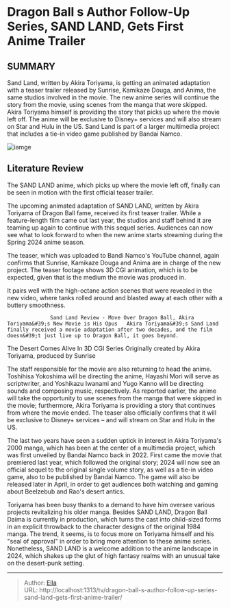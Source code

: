 # Dragon Ball s Author Follow-Up Series, SAND LAND, Gets First Anime Trailer


## SUMMARY 



  Sand Land, written by Akira Toriyama, is getting an animated adaptation with a teaser trailer released by Sunrise, Kamikaze Douga, and Anima, the same studios involved in the movie.   The new anime series will continue the story from the movie, using scenes from the manga that were skipped. Akira Toriyama himself is providing the story that picks up where the movie left off.   The anime will be exclusive to Disney&#43; services and will also stream on Star and Hulu in the US. Sand Land is part of a larger multimedia project that includes a tie-in video game published by Bandai Namco.  

![iamge](https://static1.srcdn.com/wordpress/wp-content/uploads/2023/06/fkizsofuuaag-b8.jpg)

## Literature Review
The SAND LAND anime, which picks up where the movie left off, finally can be seen in motion with the first official teaser trailer.




The upcoming animated adaptation of SAND LAND, written by Akira Toriyama of Dragon Ball fame, received its first teaser trailer. While a feature-length film came out last year, the studios and staff behind it are teaming up again to continue with this sequel series. Audiences can now see what to look forward to when the new anime starts streaming during the Spring 2024 anime season.




The teaser, which was uploaded to Bandi Namco&#39;s YouTube channel, again confirms that Sunrise, Kamikaze Douga and Anima are in charge of the new project. The teaser footage shows 3D CGI animation, which is to be expected, given that is the medium the movie was produced in.


 

It pairs well with the high-octane action scenes that were revealed in the new video, where tanks rolled around and blasted away at each other with a buttery smoothness.

                  Sand Land Review - Move Over Dragon Ball, Akira Toriyama&#39;s New Movie is His Opus   Akira Toriyama&#39;s Sand Land finally received a movie adaptation after two decades, and the film doesn&#39;t just live up to Dragon Ball, it goes beyond.    


 The Desert Comes Alive In 3D CGI Series 
Originally created by Akira Toriyama, produced by Sunrise
         




The staff responsible for the movie are also returning to head the anime. Toshihisa Yokoshima will be directing the anime, Hayashi Mori will serve as scriptwriter, and Yoshikazu Iwanami and Yugo Kanno will be directing sounds and composing music, respectively. As reported earlier, the anime will take the opportunity to use scenes from the manga that were skipped in the movie; furthermore, Akira Toriyama is providing a story that continues from where the movie ended. The teaser also officially confirms that it will be exclusive to Disney&#43; services – and will stream on Star and Hulu in the US.

The last two years have seen a sudden uptick in interest in Akira Toriyama&#39;s 2000 manga, which has been at the center of a multimedia project, which was first unveiled by Bandai Namco back in 2022. First came the movie that premiered last year, which followed the original story; 2024 will now see an official sequel to the original single volume story, as well as a tie-in video game, also to be published by Bandai Namco. The game will also be released later in April, in order to get audiences both watching and gaming about Beelzebub and Rao&#39;s desert antics.




          

Toriyama has been busy thanks to a demand to have him oversee various projects revitalizing his older manga. Besides SAND LAND, Dragon Ball Daima is currently in production, which turns the cast into child-sized forms in an explicit throwback to the character designs of the original 1984 manga. The trend, it seems, is to focus more on Toriyama himself and his &#34;seal of approval&#34; in order to bring more attention to these anime series. Nonetheless, SAND LAND is a welcome addition to the anime landscape in 2024, which shakes up the glut of high fantasy realms with an unusual take on the desert-punk setting.



---

> Author: [Ella](https://instagram.hk.cn/)  
> URL: http://localhost:1313/tv/dragon-ball-s-author-follow-up-series-sand-land-gets-first-anime-trailer/  

